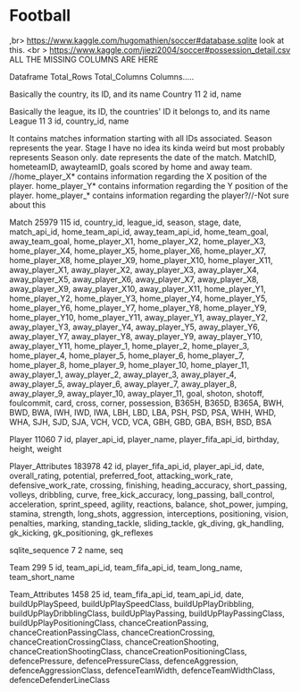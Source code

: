 # Football

,br> https://www.kaggle.com/hugomathien/soccer#database.sqlite look at this. <br \>
https://www.kaggle.com/jiezi2004/soccer#possession_detail.csv ALL THE MISSING COLUMNS ARE HERE

Dataframe Total_Rows Total_Columns Columns.....

Basically the country, its ID, and its name
Country	11	2	id, name

Basically the league, its ID, the countries' ID it belongs to, and its name
League	11	3	id, country_id, name

It contains matches information starting with all IDs associated. Season represents the year. Stage I have no idea its kinda weird but most probably represents Season only.
date represents the date of the match. MatchID, hometeamID, awayteamID, goals scored by home and away team. //home_player_X* contains information regarding the X position of
the player. home_player_Y* contains information regarding the Y position of the player. home_player_* contains information regarding the player?//-Not sure about this

Match	25979	115	id, country_id, league_id, season, stage, date, match_api_id, home_team_api_id, away_team_api_id,
   home_team_goal, away_team_goal, home_player_X1, home_player_X2, home_player_X3, home_player_X4, home_player_X5,
   home_player_X6, home_player_X7, home_player_X8, home_player_X9, home_player_X10, home_player_X11, away_player_X1,
   away_player_X2, away_player_X3, away_player_X4, away_player_X5, away_player_X6, away_player_X7, away_player_X8,
   away_player_X9, away_player_X10, away_player_X11, home_player_Y1, home_player_Y2, home_player_Y3, home_player_Y4,
   home_player_Y5, home_player_Y6, home_player_Y7, home_player_Y8, home_player_Y9, home_player_Y10, home_player_Y11,
   away_player_Y1, away_player_Y2, away_player_Y3, away_player_Y4, away_player_Y5, away_player_Y6, away_player_Y7,
   away_player_Y8, away_player_Y9, away_player_Y10, away_player_Y11, home_player_1, home_player_2, home_player_3,
   home_player_4, home_player_5, home_player_6, home_player_7, home_player_8, home_player_9, home_player_10, home_player_11,
   away_player_1, away_player_2, away_player_3, away_player_4, away_player_5, away_player_6, away_player_7, away_player_8,
   away_player_9, away_player_10, away_player_11, goal, shoton, shotoff, foulcommit, card, cross, corner, possession, B365H,
   B365D, B365A, BWH, BWD, BWA, IWH, IWD, IWA, LBH, LBD, LBA, PSH, PSD, PSA, WHH, WHD, WHA, SJH, SJD, SJA, VCH, VCD, VCA, GBH, GBD, GBA, BSH, BSD, BSA


Player	11060	7	id, player_api_id, player_name, player_fifa_api_id, birthday, height, weight

Player_Attributes	183978	42	id, player_fifa_api_id, player_api_id, date, overall_rating, potential,
   preferred_foot, attacking_work_rate, defensive_work_rate, crossing, finishing, heading_accuracy,
   short_passing, volleys, dribbling, curve, free_kick_accuracy, long_passing, ball_control, acceleration,
   sprint_speed, agility, reactions, balance, shot_power, jumping, stamina, strength, long_shots,
   aggression, interceptions, positioning, vision, penalties, marking, standing_tackle, sliding_tackle,
   gk_diving, gk_handling, gk_kicking, gk_positioning, gk_reflexes

sqlite_sequence	7	2	name, seq

Team	299	5	id, team_api_id, team_fifa_api_id, team_long_name, team_short_name

Team_Attributes	1458	25	id, team_fifa_api_id, team_api_id, date, buildUpPlaySpeed,
   buildUpPlaySpeedClass, buildUpPlayDribbling, buildUpPlayDribblingClass, buildUpPlayPassing,
   buildUpPlayPassingClass, buildUpPlayPositioningClass, chanceCreationPassing,
   chanceCreationPassingClass, chanceCreationCrossing, chanceCreationCrossingClass,
   chanceCreationShooting, chanceCreationShootingClass, chanceCreationPositioningClass,
   defencePressure, defencePressureClass, defenceAggression, defenceAggressionClass, defenceTeamWidth, defenceTeamWidthClass, defenceDefenderLineClass
